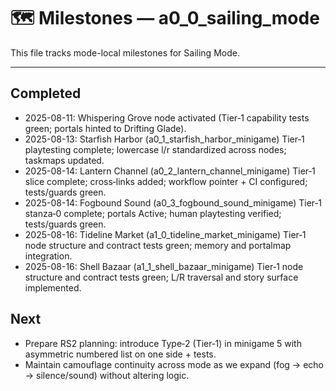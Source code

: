 # 🗺️ Milestones — a0_0_sailing_mode

This file tracks mode-local milestones for Sailing Mode.

---

## Completed

- 2025-08-11: Whispering Grove node activated (Tier‑1 capability tests green; portals hinted to Drifting Glade).
- 2025-08-13: Starfish Harbor (a0_1_starfish_harbor_minigame) Tier‑1 playtesting complete; lowercase l/r standardized across nodes; taskmaps updated.
- 2025-08-14: Lantern Channel (a0_2_lantern_channel_minigame) Tier‑1 slice complete; cross‑links added; workflow pointer + CI configured; tests/guards green.
- 2025-08-14: Fogbound Sound (a0_3_fogbound_sound_minigame) Tier‑1 stanza‑0 complete; portals Active; human playtesting verified; tests/guards green.
- 2025-08-16: Tideline Market (a1_0_tideline_market_minigame) Tier‑1 node structure and contract tests green; memory and portalmap integration.
- 2025-08-16: Shell Bazaar (a1_1_shell_bazaar_minigame) Tier‑1 node structure and contract tests green; L/R traversal and story surface implemented.

## Next

- Prepare RS2 planning: introduce Type‑2 (Tier‑1) in minigame 5 with asymmetric numbered list on one side + tests.
- Maintain camouflage continuity across mode as we expand (fog → echo → silence/sound) without altering logic.
